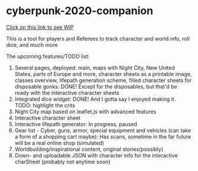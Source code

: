 # cyberpunk-2020-companion

[Click on this link to see WiP](https://career200.github.io/cyberpunk-2020-companion/main/index.html)

This is a tool for players and Referees to track character and world info, roll dice, and much more

The upcoming features/TODO list:

1. Several pages, deployed: main, maps with Night City, New United States, parts of Europe and more, character sheets as a printable image, classes overview, lifepath generation scheme, filled character sheets for disposable gonks: DONE! Except for the disposables, but that'd be ready with the interactive character sheets
2. Integrated dice widget: DONE! And I gotta say I enjoyed making it. TODO: highlight the crits
3. Night City map based on leaflet.js with advanced features
4. Interactive character sheet
5. Interactive lifepath generator: In progress, paused
6. Gear list - Cyber, guns, armor, special equipment and vehicles (can take a form of a shopping cart maybe): Has scans, sometime in the far future will be a real online shop (simulated)
7. Worldbuilding/inspirational content, original stories(possibly)
8. Down- and uploadable JSON with character info for the interactive charSheet (probably not anytime soon)
